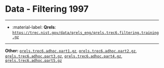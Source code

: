 # Data - Filtering 1997 



---

- :material-label: **Qrels**: [`https://trec.nist.gov/data/qrels_eng/qrels.trec6.filtering.training.gz`](https://trec.nist.gov/data/qrels_eng/qrels.trec6.filtering.training.gz)


---

**Other:** [`qrels.trec6.adhoc.part1.gz`](https://trec.nist.gov/data/qrels_eng/qrels.trec6.adhoc.part1.gz), [`qrels.trec6.adhoc.part2.gz`](https://trec.nist.gov/data/qrels_eng/qrels.trec6.adhoc.part2.gz), [`qrels.trec6.adhoc.part3.gz`](https://trec.nist.gov/data/qrels_eng/qrels.trec6.adhoc.part3.gz), [`qrels.trec6.adhoc.part4.gz`](https://trec.nist.gov/data/qrels_eng/qrels.trec6.adhoc.part4.gz), [`qrels.trec6.adhoc.part5.gz`](https://trec.nist.gov/data/qrels_eng/qrels.trec6.adhoc.part5.gz)
